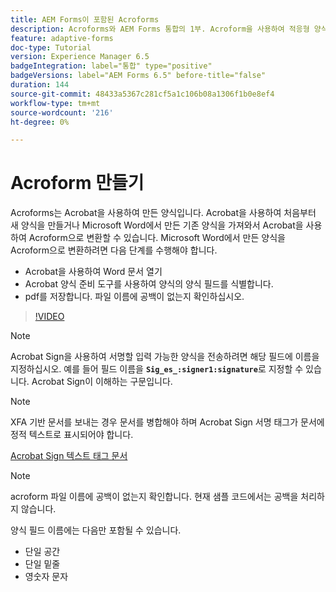 ```yaml
---
title: AEM Forms이 포함된 Acroforms
description: Acroforms와 AEM Forms 통합의 1부. Acroform을 사용하여 적응형 양식을 만들고 데이터를 병합하여 PDF을 가져올 수 있습니다.
feature: adaptive-forms
doc-type: Tutorial
version: Experience Manager 6.5
badgeIntegration: label="통합" type="positive"
badgeVersions: label="AEM Forms 6.5" before-title="false"
duration: 144
source-git-commit: 48433a5367c281cf5a1c106b08a1306f1b0e8ef4
workflow-type: tm+mt
source-wordcount: '216'
ht-degree: 0%

---
```



# Acroform 만들기

Acroforms는 Acrobat을 사용하여 만든 양식입니다. Acrobat을 사용하여 처음부터 새 양식을 만들거나 Microsoft Word에서 만든 기존 양식을 가져와서 Acrobat을 사용하여 Acroform으로 변환할 수 있습니다. Microsoft Word에서 만든 양식을 Acroform으로 변환하려면 다음 단계를 수행해야 합니다.

* Acrobat을 사용하여 Word 문서 열기
* Acrobat 양식 준비 도구를 사용하여 양식의 양식 필드를 식별합니다.
* pdf를 저장합니다. 파일 이름에 공백이 없는지 확인하십시오.


>[!VIDEO](https://video.tv.adobe.com/v/22575?quality=12&learn=on)

>[!NOTE]
>
>Acrobat Sign을 사용하여 서명할 입력 가능한 양식을 전송하려면 해당 필드에 이름을 지정하십시오. 예를 들어 필드 이름을 **`Sig_es_:signer1:signature`**&#x200B;로 지정할 수 있습니다. Acrobat Sign이 이해하는 구문입니다.

>[!NOTE]
>
>XFA 기반 문서를 보내는 경우 문서를 병합해야 하며 Acrobat Sign 서명 태그가 문서에 정적 텍스트로 표시되어야 합니다.

[Acrobat Sign 텍스트 태그 문서](https://helpx.adobe.com/kr/sign/using/text-tag.html)

>[!NOTE]
>
>acroform 파일 이름에 공백이 없는지 확인합니다. 현재 샘플 코드에서는 공백을 처리하지 않습니다.
>
>양식 필드 이름에는 다음만 포함될 수 있습니다.
>
>* 단일 공간
>* 단일 밑줄
>* 영숫자 문자
